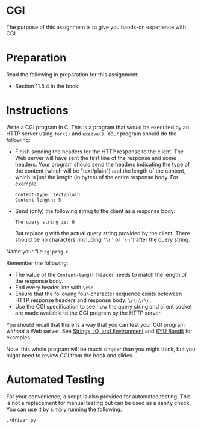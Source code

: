 # CGI

The purpose of this assignment is to give you hands-on experience with
CGI.


# Preparation

Read the following in preparation for this assignment:

  - Section 11.5.4 in the book


# Instructions

Write a CGI program in C.  This is a program that would be executed by an HTTP server
using `fork()` and `execve()`.  Your program should do the following:

 - Finish sending the headers for the HTTP response to the client.  The Web
   server will have sent the first line of the response and some headers.  Your
   program should send the headers indicating the type of the content (which
   will be "text/plain") and the length of the content, which is just the length
   (in bytes) of the entire response body.  For example:

   ```
   Content-type: text/plain
   Content-length: 5
   ```
 - Send (only) the following string to the client as a response body:
   ```
   The query string is: Q
   ```
   But replace `Q` with the actual query string provided by the client.  There
   should be no characters (including `'\r'` or `'\n'`) after the query string.

Name your file `cgiprog.c`.  

Remember the following:
 - The value of the `Content-length` header needs to match the length of the
   response body.
 - End every header line with `\r\n`.
 - Ensure that the following four-character sequence exists beteween HTTP
   response headers and response body: `\r\n\r\n`.
 - Use the CGI specification to see how the query string and client socket are
   made available to the CGI program by the HTTP server.

You should recall that there is a way that you can test your CGI program
*without* a Web server.  See
[Strings, IO, and Environment](../01d-hw-strings-io-env) and
[BYU Bandit](../02-hw-byu-bandit) for examples.

Note: this whole program will be much simpler than you might think, but you
might need to review CGI from the book and slides.


# Automated Testing

For your convenience, a script is also provided for automated testing.  This is
not a replacement for manual testing but can be used as a sanity check.  You
can use it by simply running the following:

```
./driver.py
```
